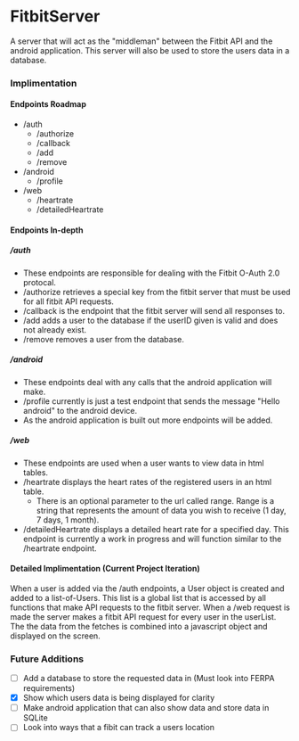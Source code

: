 # FitbitServer
 A server that will act as the "middleman" between the Fitbit API and the android application. This server will also be used to store the users data in a database.
 
 
 ### Implimentation
 #### Endpoints Roadmap
 - /auth
   - /authorize
   - /callback
   - /add
   - /remove
 - /android
   - /profile
 - /web
   - /heartrate
   - /detailedHeartrate
 
 #### Endpoints In-depth
 ##### /auth
 - These endpoints are responsible for dealing with the Fitbit O-Auth 2.0 protocal.
 - /authorize retrieves a special key from the fitbit server that must be used for all fitbit API requests.
 - /callback is the endpoint that the fitbit server will send all responses to.
 - /add adds a user to the database if the userID given is valid and does not already exist.
 - /remove removes a user from the database.
 
 ##### /android
 - These endpoints deal with any calls that the android application will make.
 - /profile currently is just a test endpoint that sends the message "Hello android" to the android device.
 - As the android application is built out more endpoints will be added.
 
 ##### /web
 - These endpoints are used when a user wants to view data in html tables.
 - /heartrate displays the heart rates of the registered users in an html table.
   - There is an optional parameter to the url called range. Range is a string that represents the amount of data you wish to receive (1 day, 7 days, 1 month).
- /detailedHeartrate displays a detailed heart rate for a specified day. This endpoint is currently a work in progress and will function similar to the /heartrate endpoint.



#### Detailed Implimentation (Current Project Iteration)
When a user is added via the /auth endpoints, a User object is created and added to a list-of-Users. This list is a global list that is accessed by all functions that make API requests to the fitbit server. When a /web request is made the server makes a fitbit API request for every user in the userList. The the data from the fetches is combined into a javascript object and displayed on the screen.


### Future Additions
- [ ] Add a database to store the requested data in (Must look into FERPA requirements)
- [X] Show which users data is being displayed for clarity
- [ ] Make android application that can also show data and store data in SQLite
- [ ] Look into ways that a fibit can track a users location
